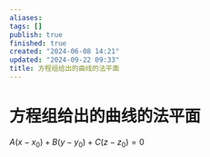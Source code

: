 ```yaml
---
aliases: 
tags: []
publish: true
finished: true
created: "2024-06-08 14:21"
updated: "2024-09-22 09:33"
title: 方程组给出的曲线的法平面
---
```

# 方程组给出的曲线的法平面
$A\left( x {-} x_{0} \right) + B\left( y {-} y_{0} \right) + C\left( z {-} z_{0} \right) = 0$

